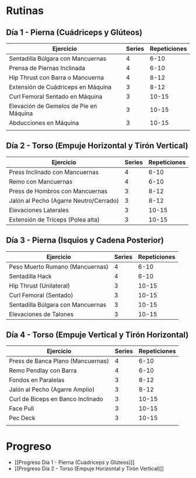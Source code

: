 # Rutinas
## Día 1 - Pierna (Cuádriceps y Glúteos)

| Ejercicio                              | Series | Repeticiones |
| -------------------------------------- | ------ | ------------ |
| Sentadilla Búlgara con Mancuernas      | 4      | 6-10         |
| Prensa de Piernas Inclinada            | 4      | 6-10         |
| Hip Thrust con Barra o Mancuerna       | 4      | 8-12         |
| Extensión de Cuádriceps en Máquina     | 3      | 8-12         |
| Curl Femoral Sentado en Máquina        | 3      | 10-15        |
| Elevación de Gemelos de Pie en Máquina | 3      | 10-15        |
| Abducciones en Máquina                 | 3      | 10-15        |
|                                        |        |              |
## Día 2 - Torso (Empuje Horizontal y Tirón Vertical)

| Ejercicio                              | Series | Repeticiones |
| -------------------------------------- | ------ | ------------ |
| Press Inclinado con Mancuernas         | 4      | 6-10         |
| Remo con Mancuernas                    | 4      | 6-10         |
| Press de Hombros con Mancuernas        | 3      | 8-12         |
| Jalón al Pecho (Agarre Neutro/Cerrado) | 3      | 8-12         |
| Elevaciones Laterales                  | 3      | 10-15        |
| Extensión de Tríceps (Polea alta)      | 3      | 10-15        |
## Día 3 - Pierna (Isquios y Cadena Posterior)
| Ejercicio                         | Series | Repeticiones |
| --------------------------------- | ------ | ------------ |
| Peso Muerto Rumano (Mancuernas)   | 4      | 6-10         |
| Sentadilla Hack                   | 4      | 6-10         |
| Hip Thrust (Unilateral)           | 3      | 10-15        |
| Curl Femoral (Sentado)            | 3      | 10-15        |
| Sentadilla Búlgara con Mancuernas | 3      | 10-15        |
| Elevaciones de Talones            | 3      | 10-15        |
## Día 4 - Torso (Empuje Vertical y Tirón Horizontal)
| Ejercicio                         | Series | Repeticiones |
| --------------------------------- | ------ | ------------ |
| Press de Banca Plano (Mancuernas) | 4      | 6-10         |
| Remo Pendlay con Barra            | 4      | 6-10         |
| Fondos en Paralelas               | 3      | 8-12         |
| Jalón al Pecho (Agarre Amplio)    | 3      | 8-12         |
| Curl de Biceps en Banco Inclinado | 3      | 10-15        |
| Face Pull                         | 3      | 10-15        |
| Pec Deck                          | 3      | 10-15        |
|                                   |        |              |

# Progreso

- [[Progreso Día 1 - Pierna (Cuádriceps y Glúteos)]]
- [[Progreso Día 2 - Torso (Empuje Horizontal y Tirón Vertical)]]
